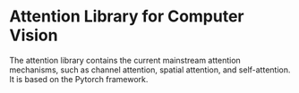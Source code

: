 # Attention Library for Computer Vision

The attention library contains the current mainstream attention mechanisms, such as channel attention, spatial attention, and self-attention. It is based on the Pytorch framework.

